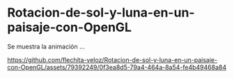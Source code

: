 # Rotacion-de-sol-y-luna-en-un-paisaje-con-OpenGL
Se muestra la animación ...


https://github.com/flechita-veloz/Rotacion-de-sol-y-luna-en-un-paisaje-con-OpenGL/assets/79392249/0f3ea8d5-79a4-464a-8a54-fe4b49468a84

